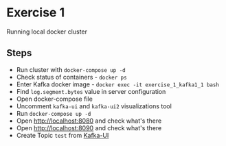 # Exercise 1

Running local docker cluster

## Steps

* Run cluster with `docker-compose up -d`
* Check status of containers - `docker ps`
* Enter Kafka docker image - `docker exec -it exercise_1_kafka1_1 bash`
* Find `log.segment.bytes` value in server configuration
* Open docker-compose file
* Uncomment `kafka-ui` and `kafka-ui2` visualizations tool
* Run `docker-compose up -d`
* Open [http://localhost:8080](http://localhost:8080) and check what's there
* Open [http://localhost:8090](http://localhost:8090) and check what's there
* Create Topic `test` from [Kafka-UI](http://localhost:8080)
